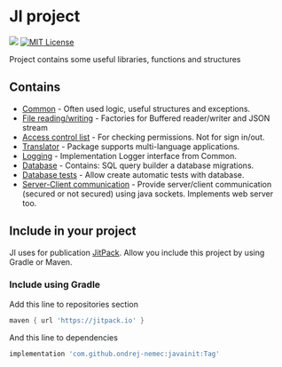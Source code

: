 # JI project

[![](https://jitpack.io/v/ondrej-nemec/javainit.svg)](https://jitpack.io/#ondrej-nemec/javainit)
[![MIT License](http://img.shields.io/badge/license-MIT-green.svg) ](https://github.com/ondrej-nemec/javainit/blob/master/LICENSE)

Project contains some useful libraries, functions and structures

## Contains

* [Common](ji-common) - Often used logic, useful structures and exceptions.
* [File reading/writing](ji-files) - Factories for Buffered reader/writer and JSON stream
* [Access control list](ji-acl) - For checking permissions. Not for sign in/out.
* [Translator](ji-translate) - Package supports multi-language applications.
* [Logging](ji-logging) - Implementation Logger interface from Common.
* [Database](ji-database) - Contains: SQL query builder a database migrations.
* [Database tests](ji-testing) - Allow create automatic tests with database.
* [Server-Client communication](ji-communication) - Provide server/client communication (secured or not secured) using java sockets. Implements web server too. 

## Include in your project

JI uses for publication <a href="https://jitpack.io/">JitPack</a>. Allow you include this project by using Gradle or Maven.

### Include using Gradle

Add this line to repositories section
```gradle
maven { url 'https://jitpack.io' }
```
And this line to dependencies
```gradle
implementation 'com.github.ondrej-nemec:javainit:Tag'
```